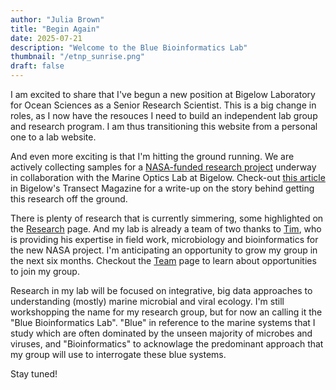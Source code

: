 ```yaml
---
author: "Julia Brown"
title: "Begin Again"
date: 2025-07-21
description: "Welcome to the Blue Bioinformatics Lab"
thumbnail: "/etnp_sunrise.png"
draft: false
---
```


I am excited to share that I've begun a new position at Bigelow Laboratory for Ocean Sciences as a Senior Research Scientist. This is a big change in roles, as I now have the resouces I need to build an independent lab group and research program. I am thus transitioning this website from a personal one to a lab website. 

And even more exciting is that I'm hitting the ground running. We are actively collecting samples for a [NASA-funded research project](/en/projects/microbes_from_space) underway in collaboration with the Marine Optics Lab at Bigelow. Check-out [this article](https://www.bigelow.org/news/articles/2025-06-26.html) in Bigelow's Transect Magazine for a write-up on the story behind getting this research off the ground. 

There is plenty of research that is currently simmering, some highlighted on the [Research](/en/projects/) page. And my lab is already a team of two thanks to [Tim](/en/people/tim/), who is providing his expertise in field work, microbiology and bioinformatics for the new NASA project. I'm anticipating an opportunity to grow my group in the next six months. Checkout the [Team](/en/people/) page to learn about opportunities to join my group. 

Research in my lab will be focused on integrative, big data approaches to understanding (mostly) marine microbial and viral ecology. I'm still workshopping the name for my research group, but for now an calling it the "Blue Bioinformatics Lab". "Blue" in reference to the marine systems that I study which are often dominated by the unseen majority of microbes and viruses, and "Bioinformatics" to acknowlage the predominant approach that my group will use to interrogate these blue systems. 

Stay tuned!